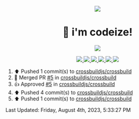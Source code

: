 <p align="center">
    <img src="https://avatars.githubusercontent.com/u/63158950?s=400&u=dd76c829ae30921e131dcbe7c830dc368e2d6e8a&v=4" />
</p>

<h1 align="center">
    👋 i'm codeize!
</h1>

<p align="center">
  <a href="https://skillicons.dev">
    <img align="center" src="https://skillicons.dev/icons?i=discord,bots,ts,nodejs,mysql,postgresql,react,nextjs,tailwindcss" />
  </a>
</p>

<p align="center">
  <a href="https://discord.com/users/668423998777982997">
    <img src="https://nocache.advaith.workers.dev?url=https://img.shields.io/endpoint?url=https://dev.discordprofiles.me/api/badge/status/668423998777982997?simple=true" />
    <img src="https://nocache.advaith.workers.dev?url=https://img.shields.io/endpoint?url=https://dev.discordprofiles.me/api/badge/vscode/668423998777982997" />
    <img src="https://nocache.advaith.workers.dev?url=https://img.shields.io/endpoint?url=https://dev.discordprofiles.me/api/badge/playing/668423998777982997" />
    <img src="https://nocache.advaith.workers.dev?url=https://img.shields.io/endpoint?url=https://dev.discordprofiles.me/api/badge/spotify/668423998777982997" />
    <img src="https://komarev.com/ghpvc/?username=codeize" />
    <img src="https://hits.link/hits?url=https%3A%2F%2Fgithub.com%2FCodeize" />
  </a>
</p>

<!--RECENT_ACTIVITY:start-->
1. ⬆️ Pushed 1 commit(s) to [crossbuildjs/crossbuild](https://github.com/crossbuildjs/crossbuild)<br>
2. 🎉 Merged PR [#5](https://github.com/crossbuildjs/crossbuild/pull/5) in [crossbuildjs/crossbuild](https://github.com/crossbuildjs/crossbuild)<br>
3. 👍 Approved [#5](https://github.com/crossbuildjs/crossbuild/pull/5#pullrequestreview-1563231034) in [crossbuildjs/crossbuild](https://github.com/crossbuildjs/crossbuild)<br>
4. ⬆️ Pushed 4 commit(s) to [crossbuildjs/crossbuild](https://github.com/crossbuildjs/crossbuild)<br>
5. ⬆️ Pushed 1 commit(s) to [crossbuildjs/crossbuild](https://github.com/crossbuildjs/crossbuild)<br>
<!--RECENT_ACTIVITY:end-->

<!--RECENT_ACTIVITY:last_update-->
Last Updated: Friday, August 4th, 2023, 5:33:27 PM
<!--RECENT_ACTIVITY:last_update_end-->

